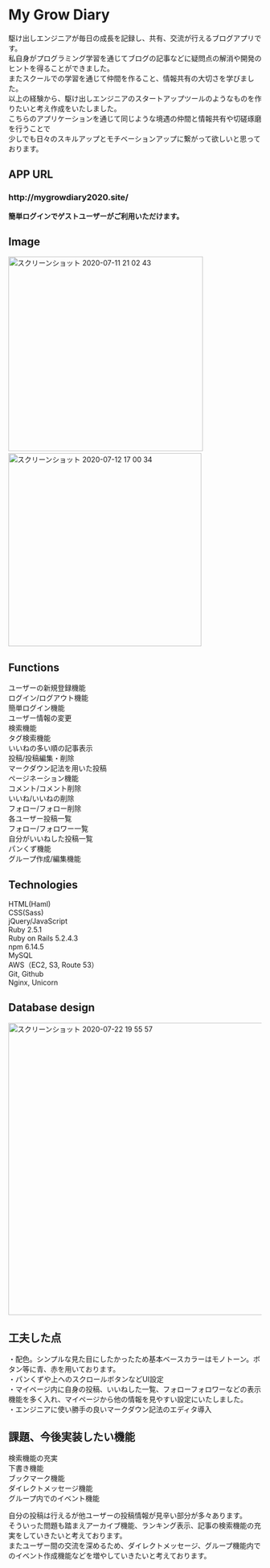 My Grow Diary
====

駆け出しエンジニアが毎日の成長を記録し、共有、交流が行えるブログアプリです。  
私自身がプログラミング学習を通じてブログの記事などに疑問点の解消や開発のヒントを得ることができました。  
またスクールでの学習を通じて仲間を作ること、情報共有の大切さを学びました。  
以上の経験から、駆け出しエンジニアのスタートアップツールのようなものを作りたいと考え作成をいたしました。    
こちらのアプリケーションを通じて同じような境遇の仲間と情報共有や切磋琢磨を行うことで  
少しでも日々のスキルアップとモチベーションアップに繋がって欲しいと思っております。

## APP URL

<h3>http://mygrowdiary2020.site/</h3>

**簡単ログインでゲストユーザーがご利用いただけます。**

## Image

<img width="387" alt="スクリーンショット 2020-07-11 21 02 43" src="https://user-images.githubusercontent.com/64174311/87223811-0184c300-c3bb-11ea-9610-d45625aa30a5.png">　<img width="384" alt="スクリーンショット 2020-07-12 17 00 34" src="https://user-images.githubusercontent.com/64174311/87241779-5bd85f00-c461-11ea-9476-e2ca474ac4bb.png">

## Functions

ユーザーの新規登録機能  
ログイン/ログアウト機能  
簡単ログイン機能  
ユーザー情報の変更  
検索機能  
タグ検索機能  
いいねの多い順の記事表示  
投稿/投稿編集・削除  
マークダウン記法を用いた投稿  
ページネーション機能  
コメント/コメント削除  
いいね/いいねの削除  
フォロー/フォロー削除  
各ユーザー投稿一覧  
フォロー/フォロワー一覧  
自分がいいねした投稿一覧  
パンくず機能  
グループ作成/編集機能

## Technologies

HTML(Haml)  
CSS(Sass)  
jQuery/JavaScript  
Ruby 2.5.1  
Ruby on Rails 5.2.4.3  
npm 6.14.5  
MySQL  
AWS（EC2, S3, Route 53）  
Git, Github  
Nginx, Unicorn

## Database design  

<img width="581" alt="スクリーンショット 2020-07-22 19 55 57" src="https://user-images.githubusercontent.com/64174311/88168522-84c4d500-cc55-11ea-94bb-753aa6b7f9a9.png">

## 工夫した点
・配色。シンプルな見た目にしたかったため基本ベースカラーはモノトーン。ボタン等に青、赤を用いております。  
・パンくずや上へのスクロールボタンなどUI設定  
・マイページ内に自身の投稿、いいねした一覧、フォローフォロワーなどの表示機能を多く入れ、マイページから他の情報を見やすい設定にいたしました。  
・エンジニアに使い勝手の良いマークダウン記法のエディタ導入  


## 課題、今後実装したい機能


検索機能の充実  
下書き機能  
ブックマーク機能  
ダイレクトメッセージ機能  
グループ内でのイベント機能  

自分の投稿は行えるが他ユーザーの投稿情報が見辛い部分が多々あります。    
そういった問題も踏まえアーカイブ機能、ランキング表示、記事の検索機能の充実をしていきたいと考えております。  
またユーザー間の交流を深めるため、ダイレクトメッセージ、グループ機能内でのイベント作成機能などを増やしていきたいと考えております。


